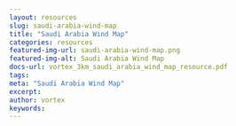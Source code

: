 ```yaml
---
layout: resources
slug: saudi-arabia-wind-map
title: "Saudi Arabia Wind Map"
categories: resources
featured-img-url: saudi-arabia-wind-map.png
featured-img-alt: Saudi Arabia Wind Map
docs-url: vortex_3km_saudi_arabia_wind_map_resource.pdf
tags:
meta: "Saudi Arabia Wind Map"
excerpt: 
author: vortex
keywords: 
---
```

